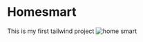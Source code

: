 # Homesmart

This is my first tailwind project
![home smart](https://github.com/user-attachments/assets/cefe8252-e970-4f8d-8141-dd200dfcc64b)

